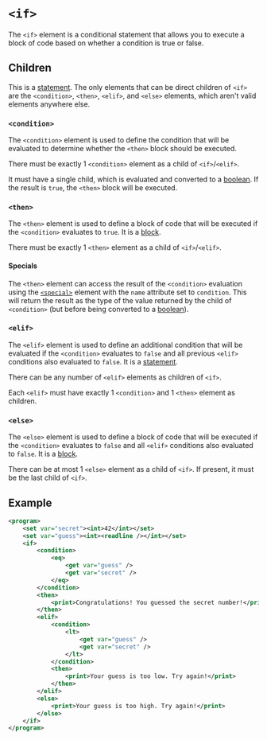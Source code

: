 # `<if>`

The `<if>` element is a conditional statement that allows you to execute a block of code based on whether a condition is true or false.

## Children

This is a [statement](./README.md#expressions-and-statements).
The only elements that can be direct children of `<if>` are the `<condition>`, `<then>`, `<elif>`, and `<else>` elements, which aren't valid elements anywhere else.

### `<condition>`

The `<condition>` element is used to define the condition that will be evaluated to determine whether the `<then>` block should be executed.

There must be exactly 1 `<condition>` element as a child of `<if>`/`<elif>`.

It must have a single child, which is evaluated and converted to a [boolean](./data_types/boolean.md). If the result is `true`, the `<then>` block will be executed.

### `<then>`

The `<then>` element is used to define a block of code that will be executed if the `<condition>` evaluates to `true`.
It is a [block](./blocks.md).

There must be exactly 1 `<then>` element as a child of `<if>`/`<elif>`.

#### Specials

The `<then>` element can access the result of the `<condition>` evaluation using the [`<special>`](./specials.md) element with the `name` attribute set to `condition`. This will return the result as the type of the value returned by the child of `<condition>` (but before being converted to a [boolean](./data_types/bool.md)).

### `<elif>`

The `<elif>` element is used to define an additional condition that will be evaluated if the `<condition>` evaluates to `false` and all previous `<elif>` conditions also evaluated to `false`.
It is a [statement](./README.md#expressions-and-statements).

There can be any number of `<elif>` elements as children of `<if>`.

Each `<elif>` must have exactly 1 `<condition>` and 1 `<then>` element as children.

### `<else>`

The `<else>` element is used to define a block of code that will be executed if the `<condition>` evaluates to `false` and all `<elif>` conditions also evaluated to `false`.
It is a [block](./blocks.md).

There can be at most 1 `<else>` element as a child of `<if>`.
If present, it must be the last child of `<if>`.

## Example

```xml
<program>
    <set var="secret"><int>42</int></set>
    <set var="guess"><int><readline /></int></set>
    <if>
        <condition>
            <eq>
                <get var="guess" />
                <get var="secret" />
            </eq>
        </condition>
        <then>
            <print>Congratulations! You guessed the secret number!</print>
        </then>
        <elif>
            <condition>
                <lt>
                    <get var="guess" />
                    <get var="secret" />
                </lt>
            </condition>
            <then>
                <print>Your guess is too low. Try again!</print>
            </then>
        </elif>
        <else>
            <print>Your guess is too high. Try again!</print>
        </else>
    </if>
</program>
```
